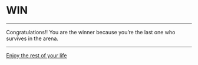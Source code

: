 # WIN

---

Congratulations!! You are the winner because you’re the last one who survives in the arena. 

---

[Enjoy the rest of your life](../README.md)
